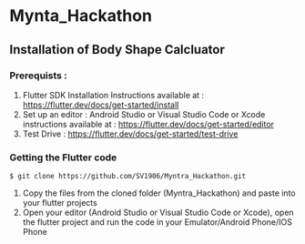 # Mynta_Hackathon

## Installation of Body Shape Calcluator 
### Prerequists : 
1. Flutter SDK Installation 
   Instructions available at : https://flutter.dev/docs/get-started/install
2. Set up an editor : 
   Android Studio or Visual Studio Code or Xcode 
   instructions available at : https://flutter.dev/docs/get-started/editor
3. Test Drive : 
   https://flutter.dev/docs/get-started/test-drive

### Getting the Flutter code
 ```
$ git clone https://github.com/SV1906/Myntra_Hackathon.git
```
1. Copy the files from the cloned folder (Myntra_Hackathon) and paste into your flutter projects
2. Open your editor (Android Studio or Visual Studio Code or Xcode), open the flutter project and run the code in your Emulator/Android Phone/IOS Phone 
